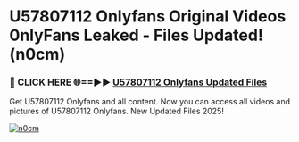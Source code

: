 # U57807112 Onlyfans Original Videos 0nlyFans Leaked - Files Updated! (n0cm)

<h3>🔴 CLICK HERE 🌐==►► <a href="https://tinyurl.com/ehrbuxhb" rel="nofollow">U57807112 Onlyfans Updated Files</a></h3>

Get U57807112 Onlyfans and all content. Now you can access all videos and pictures of U57807112 Onlyfans. New Updated Files 2025!

[![n0cm](https://i.imgur.com/lVYEuWS.gif)](https://tinyurl.com/ehrbuxhb)

